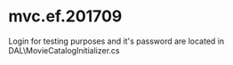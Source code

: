 # mvc.ef.201709
Login for testing purposes and it's password are located in DAL\MovieCatalogInitializer.cs
